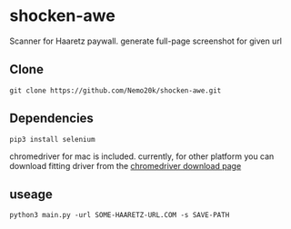 # shocken-awe

Scanner for Haaretz paywall. generate full-page screenshot for given url


##  Clone

```
git clone https://github.com/Nemo20k/shocken-awe.git
```


## Dependencies

```
pip3 install selenium
```

chromedriver for mac is included. currently, for other platform you can download fitting driver
from the [chromedriver download page](https://chromedriver.chromium.org/downloads)

## useage 
```
python3 main.py -url SOME-HAARETZ-URL.COM -s SAVE-PATH
```
